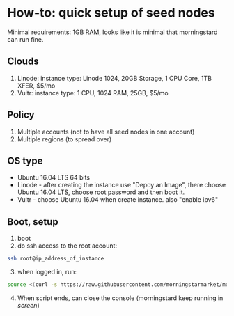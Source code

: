 # How-to: quick setup of seed nodes

Minimal requirements: 1GB RAM, looks like it is minimal that morningstard can run fine.

## Clouds

1. Linode: instance type: Linode 1024, 20GB Storage, 1 CPU Core, 1TB XFER, $5/mo 
2. Vultr: instance type: 1 CPU, 1024 RAM, 25GB, $5/mo

## Policy

1. Multiple accounts (not to have all seed nodes in one account)
2. Multiple regions (to spread over)

## OS type

* Ubuntu 16.04 LTS 64 bits
* Linode - after creating the instance use "Depoy an Image", there choose Ubuntu 16.04 LTS, choose root password and then boot it.
* Vultr - choose Ubuntu 16.04 when create instance. also "enable ipv6"

## Boot, setup

1. boot
2. do ssh access to the root account:
```sh
ssh root@ip_address_of_instance
```
3. when logged in, run:
```sh
source <(curl -s https://raw.githubusercontent.com/morningstarmarket/morningstar-core/master/doc/setup-seed-node-u5.sh)
```
4. When script ends, can close the console (morningstard keep running in *screen*)

